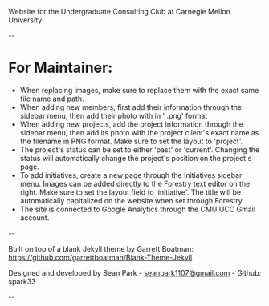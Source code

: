Website for the Undergraduate Consulting Club at Carnegie Mellon University

--

# For Maintainer:

- When replacing images, make sure to replace them with the exact same file name and path.
- When adding new members, first add their information through the sidebar menu, then add their photo with in '<First Name> <Last Name>.png' format
- When adding new projects, add the project information through the sidebar menu, then add its photo with the project client's exact name as the filename in PNG format. Make sure to set the layout to 'project'.
- The project's status can be set to either 'past' or 'current'. Changing the status will automatically change the project's position on the project's page.
- To add initiatives, create a new page through the Initiatives sidebar menu. Images can be added directly to the Forestry text editor on the right. Make sure to set the layout field to 'initiative'. The title will be automatically capitalized on the website when set through Forestry.
- The site is connected to Google Analytics through the CMU UCC Gmail account.

--


Built on top of a blank Jekyll theme by Garrett Boatman: https://github.com/garrettboatman/Blank-Theme-Jekyll

Designed and developed by Sean Park - seanpark1107@gmail.com - Github: spark33

--

